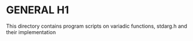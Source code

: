 # GENERAL H1
This directory contains program scripts on variadic functions, stdarg.h and their implementation 
